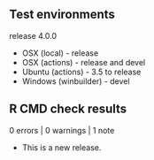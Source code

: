 ## Test environments

release 4.0.0

* OSX (local) - release
* OSX (actions) - release and devel
* Ubuntu (actions) - 3.5 to release
* Windows (winbuilder) - devel

## R CMD check results

0 errors | 0 warnings | 1 note

* This is a new release.
